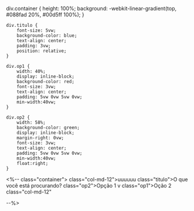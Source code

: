 
 div.container {
        height: 100%;
        background: -webkit-linear-gradient(top, #088fad 20%, #00d5ff 100%);
    }

    div.titulo {
        font-size: 5vw;
        background-color: blue;
        text-align: center;
        padding: 3vw;
        position: relative;
    }

    div.op1 {
        width: 40%;
        display: inline-block;
        background-color: red;
        font-size: 3vw;
        text-align: center;
        padding: 5vw 0vw 5vw 0vw;
        min-width:40vw;
    }

    div.op2 {
        width: 58%;
        background-color: green;
        display: inline-block;
        margin-right: 0vw;
        font-size: 3vw;
        text-align: center;
        padding: 5vw 0vw 5vw 0vw;
        min-width:40vw;
        float:right;
    }



<%--
class="container">
     class="col-md-12">uuuuuu
     class="titulo">O que você está procurando?
     class="op2">Opção 1</div>
    v class="op1">Oção 2
     class="col-md-12"

--%>


